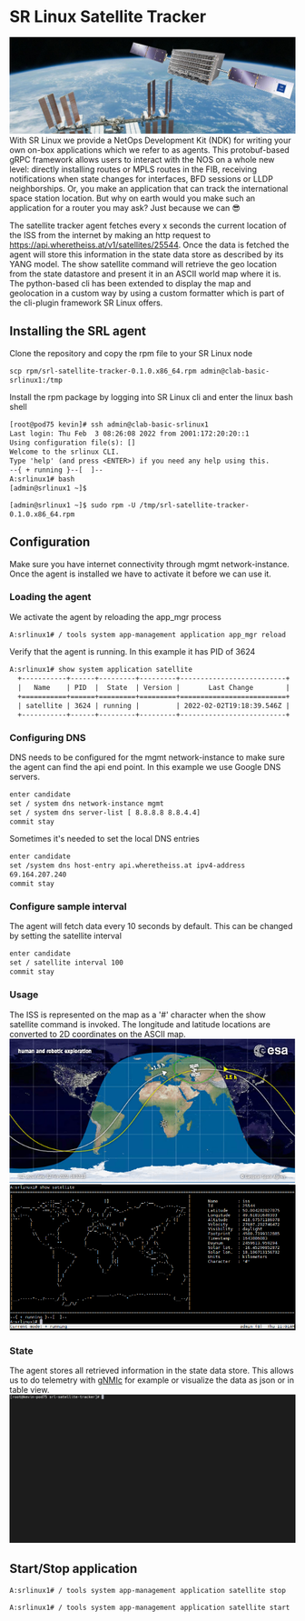 # SR Linux Satellite Tracker
![](./img/srl2.jpg)
With SR Linux we provide a NetOps Development Kit (NDK) for writing your own on-box applications which we refer to as agents. This protobuf-based gRPC framework allows users to interact with 
the NOS on a whole new level: directly installing routes or MPLS routes in the FIB, receiving notifications when state changes for interfaces, BFD sessions or LLDP neighborships. Or, you make an application that can track the international space station location. But why on earth would you make such an application for a router you may ask? Just because we can :sunglasses:

The satellite tracker agent fetches every x seconds the current location of the ISS from the internet by making an http request to https://api.wheretheiss.at/v1/satellites/25544. Once the data is fetched the agent will store this information in the state data store as described by its YANG model. The show satellite command will retrieve the geo location from the state datastore and present it in an ASCII world map where it is. The python-based cli has been extended to display the map and geolocation in a custom way by using a custom formatter which is part of the cli-plugin framework SR Linux offers.
## Installing the SRL agent
Clone the repository and copy the rpm file to your SR Linux node
```
scp rpm/srl-satellite-tracker-0.1.0.x86_64.rpm admin@clab-basic-srlinux1:/tmp

```
Install the rpm package by logging into SR Linux cli and enter the linux bash shell
```
[root@pod75 kevin]# ssh admin@clab-basic-srlinux1
Last login: Thu Feb  3 08:26:08 2022 from 2001:172:20:20::1
Using configuration file(s): []
Welcome to the srlinux CLI.
Type 'help' (and press <ENTER>) if you need any help using this.
--{ + running }--[  ]--
A:srlinux1# bash
[admin@srlinux1 ~]$ 
```
```
[admin@srlinux1 ~]$ sudo rpm -U /tmp/srl-satellite-tracker-0.1.0.x86_64.rpm
```

## Configuration
Make sure you have internet connectivity through mgmt network-instance. Once the agent is installed we have to activate it before we can use it.
### Loading the agent
We activate the agent by reloading the app_mgr process
```
A:srlinux1# / tools system app-management application app_mgr reload
```
Verify that the agent is running. In this example it has PID of 3624
```
A:srlinux1# show system application satellite
  +-----------+------+---------+---------+--------------------------+
  |   Name    | PID  |  State  | Version |       Last Change        |
  +===========+======+=========+=========+==========================+
  | satellite | 3624 | running |         | 2022-02-02T19:18:39.546Z |
  +-----------+------+---------+---------+--------------------------+
```
### Configuring DNS
DNS needs to be configured for the mgmt network-instance to make sure the agent can find the api end point. In this example we use Google DNS servers.

```
enter candidate
set / system dns network-instance mgmt
set / system dns server-list [ 8.8.8.8 8.8.4.4]
commit stay
```

Sometimes it's needed to set the local DNS entries

```
enter candidate
set /system dns host-entry api.wheretheiss.at ipv4-address 69.164.207.240
commit stay
```
### Configure sample interval
The agent will fetch data every 10 seconds by default. This can be changed by setting the satellite interval
```
enter candidate
set / satellite interval 100
commit stay
```
### Usage
The ISS is represented on the map as a '#' character when the show satellite command is invoked. The longitude and latitude locations are converted to 2D coordinates on the ASCII map.
![](./img/satmap.PNG)
![](./img/srlsat.PNG)
### State
The agent stores all retrieved information in the state data store. This allows us to do telemetry with [gNMIc](https://gnmic.kmrd.dev/) for example or visualize the data as json or in table view.
![](./img/satellite.gif)
## Start/Stop application
```
A:srlinux1# / tools system app-management application satellite stop
```
```
A:srlinux1# / tools system app-management application satellite start
```
